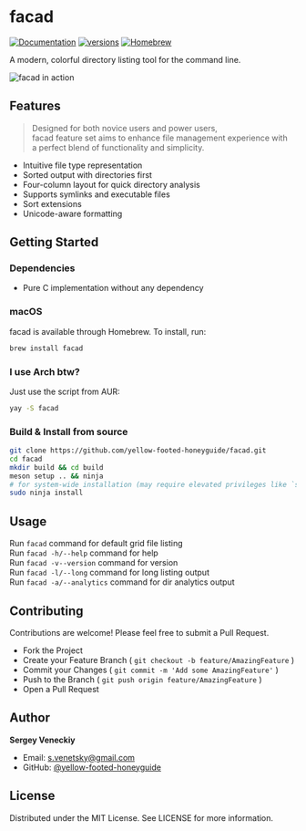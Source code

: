 # facad

[![Documentation](https://img.shields.io/badge/documentation-view-f5b836.svg?style=flat-square)](https://yellow-footed-honeyguide.github.io/facad/)
[![versions](https://img.shields.io/repology/repositories/facad?style=flat-square&color=f5b836)](https://repology.org/project/facad/versions)
[![Homebrew](https://img.shields.io/homebrew/installs/dy/facad?style=flat-square&color=f5b836&label=homebrew%20installs)](https://formulae.brew.sh/formula/facad)

A modern, colorful directory listing tool for the command line.

![facad in action](assets/facad_2_18.jpg)


## Features
> Designed for both novice users and power users,<br>
> facad feature set aims to enhance file management experience with<br>
> a perfect blend of functionality and simplicity.

- Intuitive file type representation 
- Sorted output with directories first
- Four-column layout for quick directory analysis
- Supports symlinks and executable files
- Sort extensions
- Unicode-aware formatting 


## Getting Started
### Dependencies
- Pure C implementation without any dependency

### macOS
facad is available through Homebrew. To install, run:
```bash
brew install facad
```

### I use Arch btw?
Just use the script from AUR:
```bash
yay -S facad
```

### Build & Install from source
```bash
git clone https://github.com/yellow-footed-honeyguide/facad.git
cd facad
mkdir build && cd build
meson setup .. && ninja
# for system-wide installation (may require elevated privileges like `sudo`):
sudo ninja install
```

## Usage

Run `facad` command for default grid file listing<br>
Run `facad -h/--help` command for help<br>
Run `facad -v--version` command for version<br>
Run `facad -l/--long` command for long listing output<br>
Run `facad -a/--analytics` command for dir analytics output



## Contributing

Contributions are welcome! Please feel free to submit a Pull Request.

- Fork the Project
- Create your Feature Branch ( `git checkout -b feature/AmazingFeature` )
- Commit your Changes ( `git commit -m 'Add some AmazingFeature'` )
- Push to the Branch ( `git push origin feature/AmazingFeature` )
- Open a Pull Request

## Author
**Sergey Veneckiy**
- Email: s.venetsky@gmail.com
- GitHub: [@yellow-footed-honeyguide](https://github.com/yellow-footed-honeyguide)


## License
Distributed under the MIT License. See LICENSE for more information.
